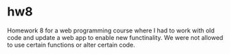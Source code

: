 # hw8
Homework 8 for a web programming course where I had to work with old code and update a web app to enable new functinality. We were not allowed to use certain functions or alter certain code.
